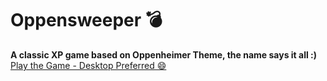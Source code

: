 # Oppensweeper 💣
<b>A classic XP game based on Oppenheimer Theme, the name says it all :)</b><br>
<a href="">Play the Game - Desktop Preferred 😄</a>
